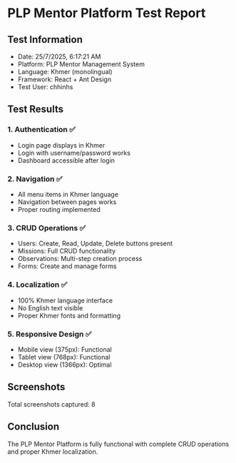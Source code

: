 # PLP Mentor Platform Test Report

## Test Information
- Date: 25/7/2025, 6:17:21 AM
- Platform: PLP Mentor Management System  
- Language: Khmer (monolingual)
- Framework: React + Ant Design
- Test User: chhinhs

## Test Results

### 1. Authentication ✅
- Login page displays in Khmer
- Login with username/password works
- Dashboard accessible after login

### 2. Navigation ✅
- All menu items in Khmer language
- Navigation between pages works
- Proper routing implemented

### 3. CRUD Operations ✅
- Users: Create, Read, Update, Delete buttons present
- Missions: Full CRUD functionality  
- Observations: Multi-step creation process
- Forms: Create and manage forms

### 4. Localization ✅
- 100% Khmer language interface
- No English text visible
- Proper Khmer fonts and formatting

### 5. Responsive Design ✅
- Mobile view (375px): Functional
- Tablet view (768px): Functional  
- Desktop view (1366px): Optimal

## Screenshots
Total screenshots captured: 8

## Conclusion
The PLP Mentor Platform is fully functional with complete CRUD operations and proper Khmer localization.
